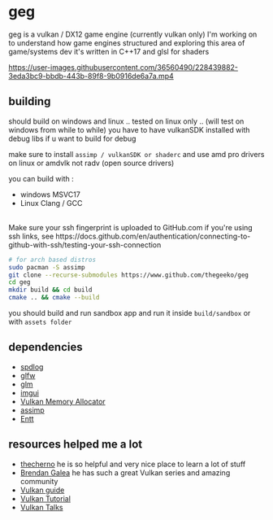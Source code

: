 # geg

geg is a vulkan / DX12 game engine (currently vulkan only) I'm working on to understand how game engines structured and exploring this area of game/systems dev it's written in C++17 and glsl for shaders

https://user-images.githubusercontent.com/36560490/228439882-3eda3bc9-bbdb-443b-89f8-9b0916de6a7a.mp4


## building

should build on windows and linux .. tested on linux only .. (will test on windows from while to while)
you have to have vulkanSDK installed with debug libs if u want to build for debug

make sure to install `assimp / vulkanSDK or shaderc` and use amd pro drivers on linux or amdvlk not radv (open source drivers)

you can build with :

- windows MSVC17
- Linux Clang / GCC
<br>
Make sure your ssh fingerprint is uploaded to GitHub.com if you're using ssh links, see https://docs.github.com/en/authentication/connecting-to-github-with-ssh/testing-your-ssh-connection <br>


```bash
# for arch based distros
sudo pacman -S assimp
git clone --recurse-submodules https://www.github.com/thegeeko/geg
cd geg
mkdir build && cd build
cmake .. && cmake --build
```

you should build and run sandbox app and run it inside `build/sandbox` or with `assets folder`

## dependencies

- [spdlog](https://github.com/gabime/spdlog)
- [glfw](https://github.com/glfw/glfw)
- [glm](https://github.com/g-truc/glm)
- [imgui](https://github.com/ocornut/imgui)
- [Vulkan Memory Allocator](https://github.com/GPUOpen-LibrariesAndSDKs/VulkanMemoryAllocator)
- [assimp](https://github.com/assimp/assimp)
- [Entt](https://github.com/skypjack/entt)

## resources helped me a lot

- [thecherno](https://www.youtube.com/watch?v=JxIZbV_XjAs&list=PLlrATfBNZ98dC-V-N3m0Go4deliWHPFwT) he is so helpful and very nice place to learn a lot of stuff
- [Brendan Galea](https://www.youtube.com/watch?v=Y9U9IE0gVHA&list=PL8327DO66nu9qYVKLDmdLW_84-yE4auCR) he has such a great Vulkan series and amazing community
- [Vulkan guide](https://vkguide.dev/)
- [Vulkan Tutorial](https://vulkan-tutorial.com/)
- [Vulkan Talks](https://www.youtube.com/channel/UCimEyovXN8JliEq49sqUGOQ)
